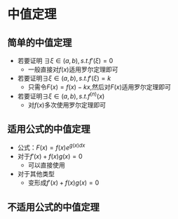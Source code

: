 # 中值定理
## 简单的中值定理
- 若要证明 $\exists\xi\in(a,b),s.t.f'(\xi)=0$
  - 一般直接对$f(x)$适用罗尔定理即可
- 若要证明$\exists\xi\in(a,b),s.t.f'(\xi)=k$
  - 只需令$F(x)=f(x)-kx$,然后对$F(x)$适用罗尔定理即可
- 若要证明$\exists\xi\in(a,b),s.t.f^{(n)}(x)$
  - 对$f(x)$多次使用罗尔定理即可
## 适用公式的中值定理
- 公式：$F(x)=f(x)e^{g(x)dx}$
- 对于$f'(x)+f(x)g(x)=0$
  - 可以直接使用
- 对于其他类型
  - 变形成$f'(x)+f(x)g(x)=0$
## 不适用公式的中值定理
